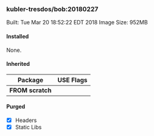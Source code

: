 ### kubler-tresdos/bob:20180227

Built: Tue Mar 20 18:52:22 EDT 2018
Image Size: 952MB

#### Installed
None.
#### Inherited
Package | USE Flags
--------|----------
**FROM scratch** |
#### Purged
- [x] Headers
- [x] Static Libs
